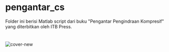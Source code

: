 # pengantar_cs
Folder ini berisi Matlab script dari buku "Pengantar Pengindraan Kompresif" yang diterbitkan oleh ITB Press. 
#
![cover-new](https://user-images.githubusercontent.com/38452529/226444601-596a5777-889b-4428-8914-5ca41f628cdd.jpg)
